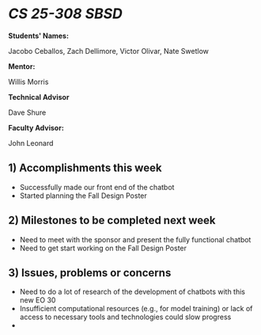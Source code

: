 # *CS 25-308 SBSD*

**Students' Names:**

Jacobo Ceballos, Zach Dellimore, Victor Olivar, Nate Swetlow

**Mentor:**

Willis Morris

**Technical Advisor**

Dave Shure

**Faculty Advisor:**

John Leonard

## 1) Accomplishments this week ## 
   - Successfully made our front end of the chatbot
   - Started planning the Fall Design Poster

## 2) Milestones to be completed next week ##
   - Need to meet with the sponsor and present the fully functional chatbot
   - Need to get start working on the Fall Design Poster

## 3) Issues, problems or concerns ##
   - Need to do a lot of research of the development of chatbots with this new EO 30
   - Insufficient computational resources (e.g., for model training) or lack of access to necessary tools and technologies could slow progress
   -

   



